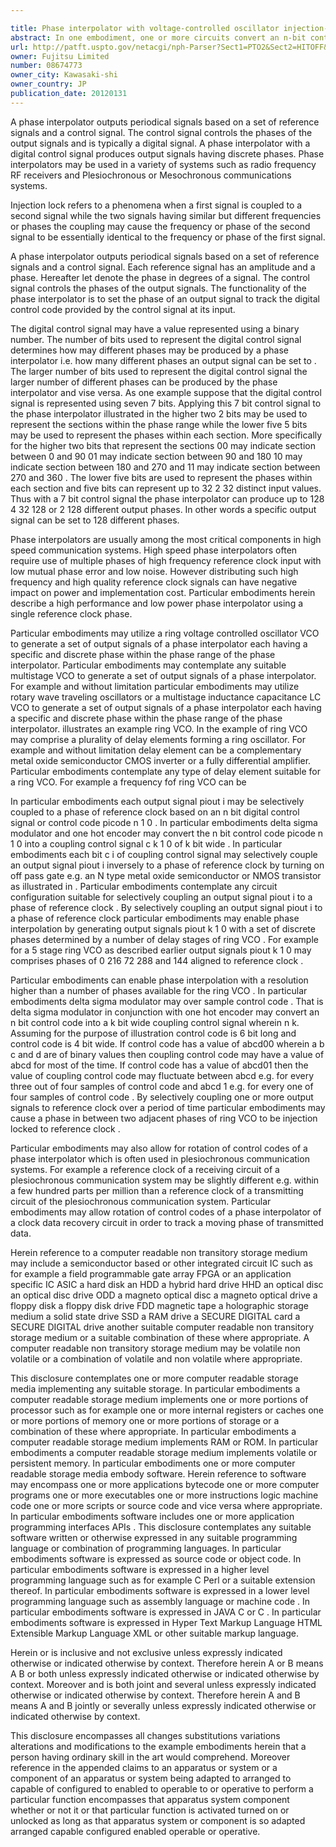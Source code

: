```yaml
---

title: Phase interpolator with voltage-controlled oscillator injection-lock
abstract: In one embodiment, one or more circuits convert an n-bit control code of a phase interpolator to a coupling control signal of k-bit wide. The one or more circuits couple one or more output signals of the phase interpolator to a reference clock of the phase interpolator based on the coupling control signal.
url: http://patft.uspto.gov/netacgi/nph-Parser?Sect1=PTO2&Sect2=HITOFF&p=1&u=%2Fnetahtml%2FPTO%2Fsearch-adv.htm&r=1&f=G&l=50&d=PALL&S1=08674773&OS=08674773&RS=08674773
owner: Fujitsu Limited
number: 08674773
owner_city: Kawasaki-shi
owner_country: JP
publication_date: 20120131
---
```

A phase interpolator outputs periodical signals based on a set of reference signals and a control signal. The control signal controls the phases of the output signals and is typically a digital signal. A phase interpolator with a digital control signal produces output signals having discrete phases. Phase interpolators may be used in a variety of systems such as radio frequency RF receivers and Plesiochronous or Mesochronous communications systems.

Injection lock refers to a phenomena when a first signal is coupled to a second signal while the two signals having similar but different frequencies or phases the coupling may cause the frequency or phase of the second signal to be essentially identical to the frequency or phase of the first signal.

A phase interpolator outputs periodical signals based on a set of reference signals and a control signal. Each reference signal has an amplitude and a phase. Hereafter let denote the phase in degrees of a signal. The control signal controls the phases of the output signals. The functionality of the phase interpolator is to set the phase of an output signal to track the digital control code provided by the control signal at its input.

The digital control signal may have a value represented using a binary number. The number of bits used to represent the digital control signal determines how may different phases may be produced by a phase interpolator i.e. how many different phases an output signal can be set to . The larger number of bits used to represent the digital control signal the larger number of different phases can be produced by the phase interpolator and vise versa. As one example suppose that the digital control signal is represented using seven 7 bits. Applying this 7 bit control signal to the phase interpolator illustrated in the higher two 2 bits may be used to represent the sections within the phase range while the lower five 5 bits may be used to represent the phases within each section. More specifically for the higher two bits that represent the sections 00 may indicate section between 0 and 90 01 may indicate section between 90 and 180 10 may indicate section between 180 and 270 and 11 may indicate section between 270 and 360 . The lower five bits are used to represent the phases within each section and five bits can represent up to 32 2 32 distinct input values. Thus with a 7 bit control signal the phase interpolator can produce up to 128 4 32 128 or 2 128 different output phases. In other words a specific output signal can be set to 128 different phases.

Phase interpolators are usually among the most critical components in high speed communication systems. High speed phase interpolators often require use of multiple phases of high frequency reference clock input with low mutual phase error and low noise. However distributing such high frequency and high quality reference clock signals can have negative impact on power and implementation cost. Particular embodiments herein describe a high performance and low power phase interpolator using a single reference clock phase.

Particular embodiments may utilize a ring voltage controlled oscillator VCO to generate a set of output signals of a phase interpolator each having a specific and discrete phase within the phase range of the phase interpolator. Particular embodiments may contemplate any suitable multistage VCO to generate a set of output signals of a phase interpolator. For example and without limitation particular embodiments may utilize rotary wave traveling oscillators or a multistage inductance capacitance LC VCO to generate a set of output signals of a phase interpolator each having a specific and discrete phase within the phase range of the phase interpolator. illustrates an example ring VCO. In the example of ring VCO may comprise a plurality of delay elements forming a ring oscillator. For example and without limitation delay element can be a complementary metal oxide semiconductor CMOS inverter or a fully differential amplifier. Particular embodiments contemplate any type of delay element suitable for a ring VCO. For example a frequency fof ring VCO can be

In particular embodiments each output signal piout i may be selectively coupled to a phase of reference clock based on an n bit digital control signal or control code picode n 1 0 . In particular embodiments delta sigma modulator and one hot encoder may convert the n bit control code picode n 1 0 into a coupling control signal c k 1 0 of k bit wide . In particular embodiments each bit c i of coupling control signal may selectively couple an output signal piout i inversely to a phase of reference clock by turning on off pass gate e.g. an N type metal oxide semiconductor or NMOS transistor as illustrated in . Particular embodiments contemplate any circuit configuration suitable for selectively coupling an output signal piout i to a phase of reference clock . By selectively coupling an output signal piout i to a phase of reference clock particular embodiments may enable phase interpolation by generating output signals piout k 1 0 with a set of discrete phases determined by a number of delay stages of ring VCO . For example for a 5 stage ring VCO as described earlier output signals piout k 1 0 may comprises phases of 0 216 72 288 and 144 aligned to reference clock .

Particular embodiments can enable phase interpolation with a resolution higher than a number of phases available for the ring VCO . In particular embodiments delta sigma modulator may over sample control code . That is delta sigma modulator in conjunction with one hot encoder may convert an n bit control code into a k bit wide coupling control signal wherein n k. Assuming for the purpose of illustration control code is 6 bit long and control code is 4 bit wide. If control code has a value of abcd00 wherein a b c and d are of binary values then coupling control code may have a value of abcd for most of the time. If control code has a value of abcd01 then the value of coupling control code may fluctuate between abcd e.g. for every three out of four samples of control code and abcd 1 e.g. for every one of four samples of control code . By selectively coupling one or more output signals to reference clock over a period of time particular embodiments may cause a phase in between two adjacent phases of ring VCO to be injection locked to reference clock .

Particular embodiments may also allow for rotation of control codes of a phase interpolator which is often used in plesiochronous communication systems. For example a reference clock of a receiving circuit of a plesiochronous communication system may be slightly different e.g. within a few hundred parts per million than a reference clock of a transmitting circuit of the plesiochronous communication system. Particular embodiments may allow rotation of control codes of a phase interpolator of a clock data recovery circuit in order to track a moving phase of transmitted data.

Herein reference to a computer readable non transitory storage medium may include a semiconductor based or other integrated circuit IC such as for example a field programmable gate array FPGA or an application specific IC ASIC a hard disk an HDD a hybrid hard drive HHD an optical disc an optical disc drive ODD a magneto optical disc a magneto optical drive a floppy disk a floppy disk drive FDD magnetic tape a holographic storage medium a solid state drive SSD a RAM drive a SECURE DIGITAL card a SECURE DIGITAL drive another suitable computer readable non transitory storage medium or a suitable combination of these where appropriate. A computer readable non transitory storage medium may be volatile non volatile or a combination of volatile and non volatile where appropriate.

This disclosure contemplates one or more computer readable storage media implementing any suitable storage. In particular embodiments a computer readable storage medium implements one or more portions of processor such as for example one or more internal registers or caches one or more portions of memory one or more portions of storage or a combination of these where appropriate. In particular embodiments a computer readable storage medium implements RAM or ROM. In particular embodiments a computer readable storage medium implements volatile or persistent memory. In particular embodiments one or more computer readable storage media embody software. Herein reference to software may encompass one or more applications bytecode one or more computer programs one or more executables one or more instructions logic machine code one or more scripts or source code and vice versa where appropriate. In particular embodiments software includes one or more application programming interfaces APIs . This disclosure contemplates any suitable software written or otherwise expressed in any suitable programming language or combination of programming languages. In particular embodiments software is expressed as source code or object code. In particular embodiments software is expressed in a higher level programming language such as for example C Perl or a suitable extension thereof. In particular embodiments software is expressed in a lower level programming language such as assembly language or machine code . In particular embodiments software is expressed in JAVA C or C . In particular embodiments software is expressed in Hyper Text Markup Language HTML Extensible Markup Language XML or other suitable markup language.

Herein or is inclusive and not exclusive unless expressly indicated otherwise or indicated otherwise by context. Therefore herein A or B means A B or both unless expressly indicated otherwise or indicated otherwise by context. Moreover and is both joint and several unless expressly indicated otherwise or indicated otherwise by context. Therefore herein A and B means A and B jointly or severally unless expressly indicated otherwise or indicated otherwise by context.

This disclosure encompasses all changes substitutions variations alterations and modifications to the example embodiments herein that a person having ordinary skill in the art would comprehend. Moreover reference in the appended claims to an apparatus or system or a component of an apparatus or system being adapted to arranged to capable of configured to enabled to operable to or operative to perform a particular function encompasses that apparatus system component whether or not it or that particular function is activated turned on or unlocked as long as that apparatus system or component is so adapted arranged capable configured enabled operable or operative.

